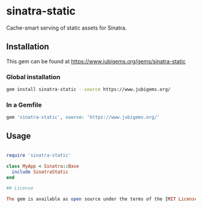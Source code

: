 # sinatra-static

Cache-smart serving of static assets for Sinatra.

## Installation

This gem can be found at https://www.jubigems.org/gems/sinatra-static

### Global installation

```zsh
gem install sinatra-static --source https://www.jubigems.org/
```

### In a Gemfile

```ruby
gem 'sinatra-static', source: 'https://www.jubigems.org/'
```

## Usage

```ruby

require 'sinatra-static'

class MyApp < Sinatra::Base
  include SinatraStatic
end

## License

The gem is available as open source under the terms of the [MIT License](https://opensource.org/licenses/MIT).
